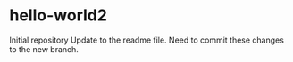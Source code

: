 # hello-world2
Initial repository
Update to the readme file.  Need to commit these changes to the new branch.
